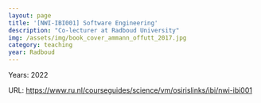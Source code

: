 ```yaml
---
layout: page
title: '[NWI-IBI001] Software Engineering'
description: "Co-lecturer at Radboud University"
img: /assets/img/book_cover_ammann_offutt_2017.jpg
category: teaching
year: Radboud
---
```


Years: 2022

URL: <https://www.ru.nl/courseguides/science/vm/osirislinks/ibi/nwi-ibi001>